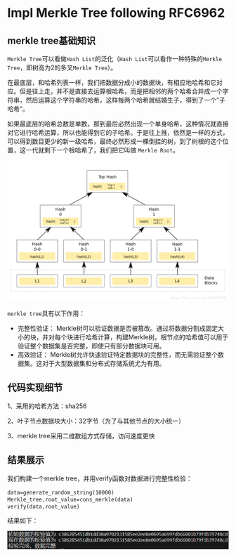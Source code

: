 # Impl Merkle Tree following RFC6962

## merkle tree基础知识
`Merkle Tree`可以看做`Hash List`的泛化（`Hash List`可以看作一种特殊的`Merkle Tree`，即树高为2的多叉`Merkle Tree`）。

在最底层，和哈希列表一样，我们把数据分成小的数据块，有相应地哈希和它对应。但是往上走，并不是直接去运算根哈希，而是把相邻的两个哈希合并成一个字符串，然后运算这个字符串的哈希，这样每两个哈希就结婚生子，得到了一个”子哈希“。

如果最底层的哈希总数是单数，那到最后必然出现一个单身哈希，这种情况就直接对它进行哈希运算，所以也能得到它的子哈希。于是往上推，依然是一样的方式，可以得到数目更少的新一级哈希，最终必然形成一棵倒挂的树，到了树根的这个位置，这一代就剩下一个根哈希了，我们把它叫做 `Merkle Root`。

![1](./image/tree.png)

`merkle tree`具有以下作用：
* 完整性验证：
  Merkle树可以验证数据是否被篡改。通过将数据分割成固定大小的块，并对每个块进行哈希计算，构建Merkle树。根节点的哈希值可以用于验证整个数据集是否完整，即使只有部分数据块可用。
* 高效验证：
  Merkle树允许快速验证特定数据块的完整性，而无需验证整个数据集。这对于大型数据集和分布式存储系统尤为有用。

## 代码实现细节
1、采用的哈希方法：sha256

2、叶子节点数据块大小：32字节（为了与其他节点的大小统一）
  
3、merkle tree采用二维数组方式存储，访问速度更快

## 结果展示
我们构建一个merkle tree，并用verify函数对数据进行完整性检验：
```
data=generate_random_string(10000)
Merkle_tree,root_value=cons_merkle(data)
verify(data,root_value)
```
结果如下：

![2](./image/result.png)
